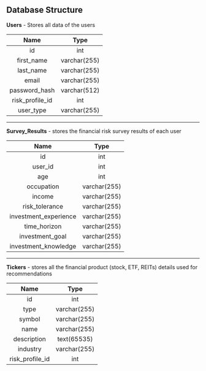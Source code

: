 ## Database Structure

**Users** - Stores all data of the users
<center>

|      Name       |     Type     |
| :-------------: | :----------: |
|       id        |     int      |
|   first_name    | varchar(255) |
|    last_name    | varchar(255) |
|      email      | varchar(255) |
|  password_hash  | varchar(512) |
| risk_profile_id |     int      |
|    user_type    | varchar(255) |

</center>

***

**Survey_Results** - stores the financial risk survey results of each user

<center>

|          Name         |     Type     |
|:---------------------:|:------------:|
|           id          |      int     |
|        user_id        |      int     |
|          age          |      int     |
|       occupation      | varchar(255) |
|         income        | varchar(255) |
|     risk_tolerance    | varchar(255) |
| investment_experience | varchar(255) |
|      time_horizon     | varchar(255) |
|    investment_goal    | varchar(255) |
|  investment_knowledge | varchar(255) |

</center>

***

**Tickers** - stores all the financial product (stock, ETF, REITs) details used for recommendations

<center>

|       Name      |     Type     |
|:---------------:|:------------:|
|        id       |      int     |
|       type      | varchar(255) |
|      symbol     | varchar(255) |
|       name      | varchar(255) |
|   description   |  text(65535) |
|     industry    | varchar(255) |
| risk_profile_id |      int     |

</center>